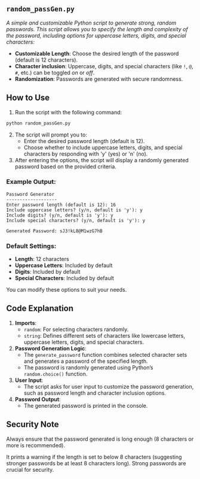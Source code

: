 ## `random_passGen.py`
_A simple and customizable Python script to generate strong, random passwords. This script allows you to specify the length and complexity of the password, including options for uppercase letters, digits, and special characters:_
- **Customizable Length**: Choose the desired length of the password (default is 12 characters).
- **Character inclusion**: Uppercase, digits, and special characters (like `!`, `@`, `#`, etc.) can be toggled *on* or *off*.
- **Randomization**: Passwords are generated with secure randomness.

## How to Use
1. Run the script with the following command:
```bash
python random_passGen.py
```
2. The script will prompt you to:
    - Enter the desired password length (default is 12).
    - Choose whether to include uppercase letters, digits, and special characters by responding with 'y' (yes) or 'n' (no).
3. After entering the options, the script will display a randomly generated password based on the provided criteria.

### Example Output:
```
Password Generator
-------------------
Enter password length (default is 12): 16
Include uppercase letters? (y/n, default is 'y'): y
Include digits? (y/n, default is 'y'): y
Include special characters? (y/n, default is 'y'): y

Generated Password: sJ3!kL8@M1wzG7hB
```

### Default Settings:
- **Length**: 12 characters
- **Uppercase Letters**: Included by default
- **Digits**: Included by default
- **Special Characters**: Included by default

You can modify these options to suit your needs.

## Code Explanation
1. **Imports**:
    - `random`: For selecting characters randomly.
    - `string`: Defines different sets of characters like lowercase letters, uppercase letters, digits, and special characters.
2. **Password Generation Logic**:
    - The `generate_password` function combines selected character sets and generates a password of the specified length.
    - The password is randomly generated using Python’s `random.choice()` function.
3. **User Input**:
    - The script asks for user input to customize the password generation, such as password length and character inclusion options.
4. **Password Output**:
    - The generated password is printed in the console.

## Security Note
Always ensure that the password generated is long enough (8 characters or more is recommended).

It prints a warning if the length is set to below 8 characters (suggesting stronger passwords be at least 8 characters long). Strong passwords are crucial for security.
